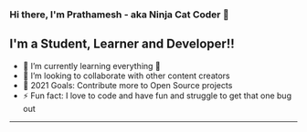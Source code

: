 ### Hi there, I'm Prathamesh - aka Ninja Cat Coder 👋

## I'm a Student, Learner and Developer!!

- 🌱 I’m currently learning everything 🤣
- 👯 I’m looking to collaborate with other content creators
- 🥅 2021 Goals: Contribute more to Open Source projects
- ⚡ Fun fact: I love to code and have fun and struggle to get that one bug out
---

<br />
<br />
